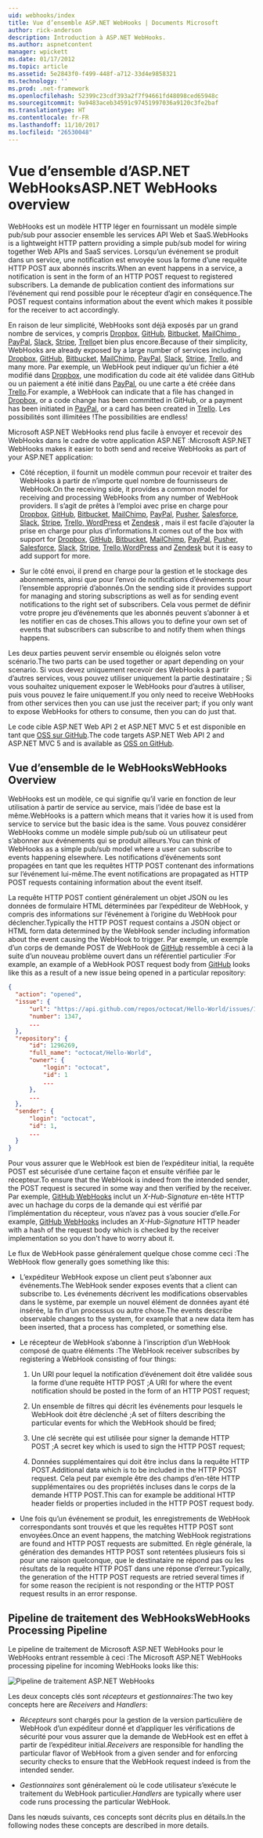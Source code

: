 ```yaml
---
uid: webhooks/index
title: Vue d’ensemble ASP.NET WebHooks | Documents Microsoft
author: rick-anderson
description: Introduction à ASP.NET WebHooks.
ms.author: aspnetcontent
manager: wpickett
ms.date: 01/17/2012
ms.topic: article
ms.assetid: 5e2843f0-f499-448f-a712-33d4e9858321
ms.technology: ''
ms.prod: .net-framework
ms.openlocfilehash: 52399c23cdf393a2f7f94661fd48098ced65948c
ms.sourcegitcommit: 9a9483aceb34591c97451997036a9120c3fe2baf
ms.translationtype: HT
ms.contentlocale: fr-FR
ms.lasthandoff: 11/10/2017
ms.locfileid: "26530048"
---
```

# <a name="aspnet-webhooks-overview"></a><span data-ttu-id="9c0b0-103">Vue d’ensemble d’ASP.NET WebHooks</span><span class="sxs-lookup"><span data-stu-id="9c0b0-103">ASP.NET WebHooks overview</span></span>

<span data-ttu-id="9c0b0-104">WebHooks est un modèle HTTP léger en fournissant un modèle simple pub/sub pour associer ensemble les services API Web et SaaS.</span><span class="sxs-lookup"><span data-stu-id="9c0b0-104">WebHooks is a lightweight HTTP pattern providing a simple pub/sub model for wiring together Web APIs and SaaS services.</span></span> <span data-ttu-id="9c0b0-105">Lorsqu’un événement se produit dans un service, une notification est envoyée sous la forme d’une requête HTTP POST aux abonnés inscrits.</span><span class="sxs-lookup"><span data-stu-id="9c0b0-105">When an event happens in a service, a notification is sent in the form of an HTTP POST request to registered subscribers.</span></span> <span data-ttu-id="9c0b0-106">La demande de publication contient des informations sur l’événement qui rend possible pour le récepteur d’agir en conséquence.</span><span class="sxs-lookup"><span data-stu-id="9c0b0-106">The POST request contains information about the event which makes it possible for the receiver to act accordingly.</span></span>

<span data-ttu-id="9c0b0-107">En raison de leur simplicité, WebHooks sont déjà exposés par un grand nombre de services, y compris [Dropbox](http://dropbox.com/), [GitHub](http://www.github.com/), [Bitbucket](https://bitbucket.org/), [MailChimp ](http://www.mailchimp.com/), [PayPal](http://www.paypal.com/), [Slack](http://www.slack.com), [Stripe](http://www.stripe.com), [Trello](http://www.trello.com/)et bien plus encore.</span><span class="sxs-lookup"><span data-stu-id="9c0b0-107">Because of their simplicity, WebHooks are already exposed by a large number of services including [Dropbox](http://dropbox.com/), [GitHub](http://www.github.com/), [Bitbucket](https://bitbucket.org/), [MailChimp](http://www.mailchimp.com/), [PayPal](http://www.paypal.com/), [Slack](http://www.slack.com), [Stripe](http://www.stripe.com), [Trello](http://www.trello.com/), and many more.</span></span> <span data-ttu-id="9c0b0-108">Par exemple, un WebHook peut indiquer qu’un fichier a été modifié dans [Dropbox](http://dropbox.com/), une modification du code ait été validée dans GitHub ou un paiement a été initié dans [PayPal](http://www.paypal.com/), ou une carte a été créée dans [ Trello](http://www.trello.com/).</span><span class="sxs-lookup"><span data-stu-id="9c0b0-108">For example, a WebHook can indicate that a file has changed in [Dropbox](http://dropbox.com/), or a code change has been committed in GitHub, or a payment has been initiated in [PayPal](http://www.paypal.com/), or a card has been created in [Trello](http://www.trello.com/).</span></span> <span data-ttu-id="9c0b0-109">Les possibilités sont illimitées !</span><span class="sxs-lookup"><span data-stu-id="9c0b0-109">The possibilities are endless!</span></span>

<span data-ttu-id="9c0b0-110">Microsoft ASP.NET WebHooks rend plus facile à envoyer et recevoir des WebHooks dans le cadre de votre application ASP.NET :</span><span class="sxs-lookup"><span data-stu-id="9c0b0-110">Microsoft ASP.NET WebHooks makes it easier to both send and receive WebHooks as part of your ASP.NET application:</span></span>

* <span data-ttu-id="9c0b0-111">Côté réception, il fournit un modèle commun pour recevoir et traiter des WebHooks à partir de n’importe quel nombre de fournisseurs de WebHook.</span><span class="sxs-lookup"><span data-stu-id="9c0b0-111">On the receiving side, it provides a common model for receiving and processing WebHooks from any number of WebHook providers.</span></span> <span data-ttu-id="9c0b0-112">Il s’agit de prêtes à l’emploi avec prise en charge pour [Dropbox](http://dropbox.com/), [GitHub](http://www.github.com/), [Bitbucket](https://bitbucket.org/), [MailChimp](http://www.mailchimp.com/), [PayPal](http://www.paypal.com/), [Pusher](http://www.pusher.com), [Salesforce](http://www.salesforce.com), [Slack](http://www.slack.com), [Stripe](http://www.stripe.com), [Trello](http://www.trello.com/),[ WordPress](http://www.wordpress.com) et [Zendesk](https://www.zendesk.com/) , mais il est facile d’ajouter la prise en charge pour plus d’informations.</span><span class="sxs-lookup"><span data-stu-id="9c0b0-112">It comes out of the box with support for [Dropbox](http://dropbox.com/), [GitHub](http://www.github.com/), [Bitbucket](https://bitbucket.org/), [MailChimp](http://www.mailchimp.com/), [PayPal](http://www.paypal.com/), [Pusher](http://www.pusher.com), [Salesforce](http://www.salesforce.com), [Slack](http://www.slack.com), [Stripe](http://www.stripe.com), [Trello](http://www.trello.com/),[WordPress](http://www.wordpress.com) and [Zendesk](https://www.zendesk.com/) but it is easy to add support for more.</span></span>

* <span data-ttu-id="9c0b0-113">Sur le côté envoi, il prend en charge pour la gestion et le stockage des abonnements, ainsi que pour l’envoi de notifications d’événements pour l’ensemble approprié d’abonnés.</span><span class="sxs-lookup"><span data-stu-id="9c0b0-113">On the sending side it provides support for managing and storing subscriptions as well as for sending event notifications to the right set of subscribers.</span></span> <span data-ttu-id="9c0b0-114">Cela vous permet de définir votre propre jeu d’événements que les abonnés peuvent s’abonner à et les notifier en cas de choses.</span><span class="sxs-lookup"><span data-stu-id="9c0b0-114">This allows you to define your own set of events that subscribers can subscribe to and notify them when things happens.</span></span>

<span data-ttu-id="9c0b0-115">Les deux parties peuvent servir ensemble ou éloignés selon votre scénario.</span><span class="sxs-lookup"><span data-stu-id="9c0b0-115">The two parts can be used together or apart depending on your scenario.</span></span> <span data-ttu-id="9c0b0-116">Si vous devez uniquement recevoir des WebHooks à partir d’autres services, vous pouvez utiliser uniquement la partie destinataire ; Si vous souhaitez uniquement exposer le WebHooks pour d’autres à utiliser, puis vous pouvez le faire uniquement.</span><span class="sxs-lookup"><span data-stu-id="9c0b0-116">If you only need to receive WebHooks from other services then you can use just the receiver part; if you only want to expose WebHooks for others to consume, then you can do just that.</span></span>

<span data-ttu-id="9c0b0-117">Le code cible ASP.NET Web API 2 et ASP.NET MVC 5 et est disponible en tant que [OSS sur GitHub](https://github.com/aspnet/WebHooks).</span><span class="sxs-lookup"><span data-stu-id="9c0b0-117">The code targets ASP.NET Web API 2 and ASP.NET MVC 5 and is available as [OSS on GitHub](https://github.com/aspnet/WebHooks).</span></span>

## <a name="webhooks-overview"></a><span data-ttu-id="9c0b0-118">Vue d’ensemble de le WebHooks</span><span class="sxs-lookup"><span data-stu-id="9c0b0-118">WebHooks Overview</span></span>

<span data-ttu-id="9c0b0-119">WebHooks est un modèle, ce qui signifie qu’il varie en fonction de leur utilisation à partir de service au service, mais l’idée de base est la même.</span><span class="sxs-lookup"><span data-stu-id="9c0b0-119">WebHooks is a pattern which means that it varies how it is used from service to service but the basic idea is the same.</span></span> <span data-ttu-id="9c0b0-120">Vous pouvez considérer WebHooks comme un modèle simple pub/sub où un utilisateur peut s’abonner aux événements qui se produit ailleurs.</span><span class="sxs-lookup"><span data-stu-id="9c0b0-120">You can think of WebHooks as a simple pub/sub model where a user can subscribe to events happening elsewhere.</span></span> <span data-ttu-id="9c0b0-121">Les notifications d’événements sont propagées en tant que les requêtes HTTP POST contenant des informations sur l’événement lui-même.</span><span class="sxs-lookup"><span data-stu-id="9c0b0-121">The event notifications are propagated as HTTP POST requests containing information about the event itself.</span></span>

<span data-ttu-id="9c0b0-122">La requête HTTP POST contient généralement un objet JSON ou les données de formulaire HTML déterminées par l’expéditeur de WebHook, y compris des informations sur l’événement à l’origine du WebHook pour déclencher.</span><span class="sxs-lookup"><span data-stu-id="9c0b0-122">Typically the HTTP POST request contains a JSON object or HTML form data determined by the WebHook sender including information about the event causing the WebHook to trigger.</span></span> <span data-ttu-id="9c0b0-123">Par exemple, un exemple d’un corps de demande POST de WebHook de [GitHub](http://www.github.com/) ressemble à ceci à la suite d’un nouveau problème ouvert dans un référentiel particulier :</span><span class="sxs-lookup"><span data-stu-id="9c0b0-123">For example, an example of a WebHook POST request body from [GitHub](http://www.github.com/) looks like this as a result of a new issue being opened in a particular repository:</span></span>

```json
{
  "action": "opened",
  "issue": {
      "url": "https://api.github.com/repos/octocat/Hello-World/issues/1347",
      "number": 1347,
      ...
  },
  "repository": {
      "id": 1296269,
      "full_name": "octocat/Hello-World",
      "owner": {
          "login": "octocat",
          "id": 1
          ...
      },
      ...
  },
  "sender": {
      "login": "octocat",
      "id": 1,
      ...
  }
}
```

<span data-ttu-id="9c0b0-124">Pour vous assurer que le WebHook est bien de l’expéditeur initial, la requête POST est sécurisée d’une certaine façon et ensuite vérifiée par le récepteur.</span><span class="sxs-lookup"><span data-stu-id="9c0b0-124">To ensure that the WebHook is indeed from the intended sender, the POST request is secured in some way and then verified by the receiver.</span></span> <span data-ttu-id="9c0b0-125">Par exemple, [GitHub WebHooks](https://developer.github.com/webhooks/) inclut un *X-Hub-Signature* en-tête HTTP avec un hachage du corps de la demande qui est vérifié par l’implémentation du récepteur, vous n’avez pas à vous soucier d’elle.</span><span class="sxs-lookup"><span data-stu-id="9c0b0-125">For example, [GitHub WebHooks](https://developer.github.com/webhooks/) includes an *X-Hub-Signature* HTTP header with a hash of the request body which is checked by the receiver implementation so you don't have to worry about it.</span></span>

<span data-ttu-id="9c0b0-126">Le flux de WebHook passe généralement quelque chose comme ceci :</span><span class="sxs-lookup"><span data-stu-id="9c0b0-126">The WebHook flow generally goes something like this:</span></span>

* <span data-ttu-id="9c0b0-127">L’expéditeur WebHook expose un client peut s’abonner aux événements.</span><span class="sxs-lookup"><span data-stu-id="9c0b0-127">The WebHook sender exposes events that a client can subscribe to.</span></span> <span data-ttu-id="9c0b0-128">Les événements décrivent les modifications observables dans le système, par exemple un nouvel élément de données ayant été insérée, la fin d’un processus ou autre chose.</span><span class="sxs-lookup"><span data-stu-id="9c0b0-128">The events describe observable changes to the system, for example that a new data item has been inserted, that a process has completed, or something else.</span></span>

* <span data-ttu-id="9c0b0-129">Le récepteur de WebHook s’abonne à l’inscription d’un WebHook composé de quatre éléments :</span><span class="sxs-lookup"><span data-stu-id="9c0b0-129">The WebHook receiver subscribes by registering a WebHook consisting of four things:</span></span>

     1. <span data-ttu-id="9c0b0-130">Un URI pour lequel la notification d’événement doit être validée sous la forme d’une requête HTTP POST ;</span><span class="sxs-lookup"><span data-stu-id="9c0b0-130">A URI for where the event notification should be posted in the form of an HTTP POST request;</span></span>

     2. <span data-ttu-id="9c0b0-131">Un ensemble de filtres qui décrit les événements pour lesquels le WebHook doit être déclenché ;</span><span class="sxs-lookup"><span data-stu-id="9c0b0-131">A set of filters describing the particular events for which the WebHook should be fired;</span></span>

     3. <span data-ttu-id="9c0b0-132">Une clé secrète qui est utilisée pour signer la demande HTTP POST ;</span><span class="sxs-lookup"><span data-stu-id="9c0b0-132">A secret key which is used to sign the HTTP POST request;</span></span>

     4. <span data-ttu-id="9c0b0-133">Données supplémentaires qui doit être inclus dans la requête HTTP POST.</span><span class="sxs-lookup"><span data-stu-id="9c0b0-133">Additional data which is to be included in the HTTP POST request.</span></span> <span data-ttu-id="9c0b0-134">Cela peut par exemple être des champs d’en-tête HTTP supplémentaires ou des propriétés incluses dans le corps de la demande HTTP POST.</span><span class="sxs-lookup"><span data-stu-id="9c0b0-134">This can for example be additional HTTP header fields or properties included in the HTTP POST request body.</span></span>

* <span data-ttu-id="9c0b0-135">Une fois qu’un événement se produit, les enregistrements de WebHook correspondants sont trouvés et que les requêtes HTTP POST sont envoyées.</span><span class="sxs-lookup"><span data-stu-id="9c0b0-135">Once an event happens, the matching WebHook registrations are found and HTTP POST requests are submitted.</span></span> <span data-ttu-id="9c0b0-136">En règle générale, la génération des demandes HTTP POST sont retentées plusieurs fois si pour une raison quelconque, que le destinataire ne répond pas ou les résultats de la requête HTTP POST dans une réponse d’erreur.</span><span class="sxs-lookup"><span data-stu-id="9c0b0-136">Typically, the generation of the HTTP POST requests are retried several times if for some reason the recipient is not responding or the HTTP POST request results in an error response.</span></span>

## <a name="webhooks-processing-pipeline"></a><span data-ttu-id="9c0b0-137">Pipeline de traitement des WebHooks</span><span class="sxs-lookup"><span data-stu-id="9c0b0-137">WebHooks Processing Pipeline</span></span>

<span data-ttu-id="9c0b0-138">Le pipeline de traitement de Microsoft ASP.NET WebHooks pour le WebHooks entrant ressemble à ceci :</span><span class="sxs-lookup"><span data-stu-id="9c0b0-138">The Microsoft ASP.NET WebHooks processing pipeline for incoming WebHooks looks like this:</span></span>

![Pipeline de traitement ASP.NET WebHooks](_static/WebHookReceivers.png)

<span data-ttu-id="9c0b0-140">Les deux concepts clés sont *récepteurs* et *gestionnaires*:</span><span class="sxs-lookup"><span data-stu-id="9c0b0-140">The two key concepts here are *Receivers* and *Handlers*:</span></span>

* <span data-ttu-id="9c0b0-141">*Récepteurs* sont chargés pour la gestion de la version particulière de WebHook d’un expéditeur donné et d’appliquer les vérifications de sécurité pour vous assurer que la demande de WebHook est en effet à partir de l’expéditeur initial.</span><span class="sxs-lookup"><span data-stu-id="9c0b0-141">*Receivers* are responsible for handling the particular flavor of WebHook from a given sender and for enforcing security checks to ensure that the WebHook request indeed is from the intended sender.</span></span>

* <span data-ttu-id="9c0b0-142">*Gestionnaires* sont généralement où le code utilisateur s’exécute le traitement du WebHook particulier.</span><span class="sxs-lookup"><span data-stu-id="9c0b0-142">*Handlers* are typically where user code runs processing the particular WebHook.</span></span>

<span data-ttu-id="9c0b0-143">Dans les nœuds suivants, ces concepts sont décrits plus en détails.</span><span class="sxs-lookup"><span data-stu-id="9c0b0-143">In the following nodes these concepts are described in more details.</span></span>
